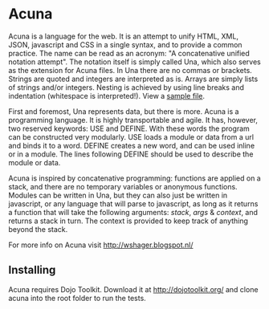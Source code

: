 Acuna
=====
Acuna is a language for the web. It is an attempt to unify HTML, XML, JSON, javascript and CSS in a single syntax, and to provide a common practice. The name can be read as an acronym: "A concatenative unified notation attempt". The notation itself is simply called Una, which also serves as the extension for Acuna files. In Una there are no commas or brackets. Strings are quoted and integers are interpreted as is. Arrays are simply lists of strings and/or integers. Nesting is achieved by using line breaks and indentation (whitespace is interpreted!). View a [sample file](tests/test.una).

First and foremost, Una represents data, but there is more. Acuna is a programming language. It is highly transportable and agile. It has, however, two reserved keywords: USE and DEFINE. With these words the program can be constructed very modularly. USE loads a module or data from a url and binds it to a word. DEFINE creates a new word, and can be used inline or in a module. The lines following DEFINE should be used to describe the module or data.

Acuna is inspired by concatenative programming: functions are applied on a stack, and there are no temporary variables or anonymous functions. Modules can be written in Una, but they can also just be written in javascript, or any language that will parse to javascript, as long as it returns a function that will take the following arguments: *stack*, *args* & *context*, and returns a stack in turn. The context is provided to keep track of anything beyond the stack.

For more info on Acuna visit http://wshager.blogspot.nl/

Installing
----------

Acuna requires Dojo Toolkit. Download it at http://dojotoolkit.org/ and clone acuna into the root folder to run the tests.
